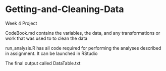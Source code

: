 # Getting-and-Cleaning-Data
Week 4 Project

CodeBook.md contains the variables, the data, and any transformations or work that was used to to clean the data

run_analysis.R has all code required for performing the analyses described in assignment. It can be launched in RStudio

The final output called DataTable.txt
